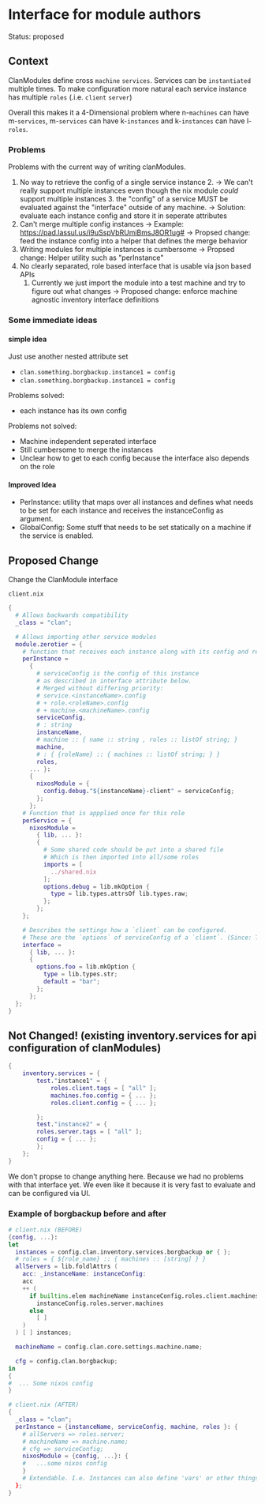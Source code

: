 # Interface for module authors

Status: proposed

## Context

ClanModules define cross `machine` `services`.
Services can be `instantiated` multiple times.
To make configuration more natural each service instance has multiple `roles` (.i.e. `client`  `server`)

Overall this makes it a 4-Dimensional problem where n-`machines` can have m-`services`, m-`services` can have k-`instances` and k-`instances` can have l-`roles`.

### Problems

Problems with the current way of writing clanModules.

1. No way to retrieve the config of a single service instance
    2. -> We can't really support multiple instances even though the nix module *could* support multiple instances
    3. the "config" of a service MUST be evaluated against the "interface" outside of any machine.
    -> Solution: evaluate each instance config and store it in seperate attributes
3. Can't merge multiple config instances -> Example: https://pad.lassul.us/i9uSspVbRUmiBmsJ8OR1ug#
    -> Propsed change: feed the instance config into a helper that defines the merge behavior
5. Writing modules for multiple instances is cumbersome
    -> Propsed change: Helper utility such as "perInstance"
6. No clearly separated, role based interface that is usable via json based APIs
    1. Currently we just import the module into a test machine and try to figure out what changes
    -> Proposed change: enforce machine agnostic inventory interface definitions

### Some immediate ideas

#### simple idea

Just use another nested attribute set

- `clan.something.borgbackup.instance1 = config`
- `clan.something.borgbackup.instance1 = config`

Problems solved:

- each instance has its own config

Problems not solved:

- Machine independent seperated interface
- Still cumbersome to merge the instances
- Unclear how to get to each config because the interface also depends on the role

#### Improved Idea

- PerInstance: utility that maps over all instances and defines what needs to be set for each instance and receives the instanceConfig as argument.
- GlobalConfig: Some stuff that needs to be set statically on a machine if the service is enabled.

## Proposed Change

Change the ClanModule interface

`client.nix`
```nix
{
  # Allows backwards compatibility
  _class = "clan";

  # Allows importing other service modules
  module.zerotier = {
    # function that receives each instance along with its config and resolved roles
    perInstance =
      {
        # serviceConfig is the config of this instance
        # as described in interface attribute below.
        # Merged without differing priority:
        # service.<instanceName>.config
        # + role.<roleName>.config
        # + machine.<machineName>.config
        serviceConfig,
        # : string
        instanceName,
        # machine :: { name :: string , roles :: listOf string; }
        machine,
        # : { {roleName} :: { machines :: listOf string; } }
        roles,
      ... }:
      {
        nixosModule = {
          config.debug."${instanceName}-client" = serviceConfig;
        };
      };
    # Function that is appplied once for this role
    perService = {
      nixosModule =
        { lib, ... }:
        {
          # Some shared code should be put into a shared file
          # Which is then imported into all/some roles
          imports = [
            ../shared.nix
          ];
          options.debug = lib.mkOption {
            type = lib.types.attrsOf lib.types.raw;
          };
        };
    };

    # Describes the settings how a `client` can be configured.
    # These are the `options` of serviceConfig of a `client`. (Since: This file is called client.nix)
    interface =
      { lib, ... }:
      {
        options.foo = lib.mkOption {
          type = lib.types.str;
          default = "bar";
        };
      };
  };
}
```

## Not Changed! (existing inventory.services for api configuration of clanModules)

```nix
{
    inventory.services = {
        test."instance1" = {
            roles.client.tags = [ "all" ];
            machines.foo.config = { ... };
            roles.client.config = { ... };

        };
        test."instance2" = {
        roles.server.tags = [ "all" ];
        config = { ... };
        };
    };
}
```

We don't propse to change anything here. Because we had no problems with that interface yet.
We even like it because it is very fast to evaluate and can be configured via UI.

### Example of borgbackup before and after

```nix
# client.nix (BEFORE)
{config, ...}:
let
  instances = config.clan.inventory.services.borgbackup or { };
  # roles = { ${role_name} :: { machines :: [string] } }
  allServers = lib.foldlAttrs (
    acc: _instanceName: instanceConfig:
    acc
    ++ (
      if builtins.elem machineName instanceConfig.roles.client.machines then
        instanceConfig.roles.server.machines
      else
        [ ]
    )
  ) [ ] instances;

  machineName = config.clan.core.settings.machine.name;

  cfg = config.clan.borgbackup;
in
{
#  ... Some nixos config
}
```

```nix
# client.nix (AFTER)
{
  _class = "clan";
  perInstance = {instanceName, serviceConfig, machine, roles }: {
    # allServers => roles.server;
    # machineName => machine.name;
    # cfg => serviceConfig;
    nixosModule = {config, ...}: {
    #   ...some nixos config
    }
    # Extendable. I.e. Instances can also define 'vars' or other things later.
  };
}
```
